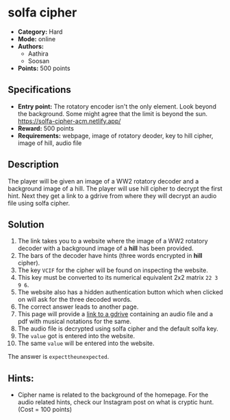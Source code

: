 # solfa cipher

* **Category:** Hard
* **Mode:** online
* **Authors:**
  * Aathira
  * Soosan
* **Points:** 500 points

## Specifications

* **Entry point:** The rotatory encoder isn't the only element. Look beyond the background. Some might agree that the limit is beyond the sun. https://solfa-cipher-acm.netlify.app/ 
* **Reward:** 500 points
* **Requirements:** webpage, image of rotatory deoder, key to hill cipher, image of hill, audio file

## Description 

The player will be given an image of a WW2 rotatory decoder and a background image of a hill. The player will use hill cipher to decrypt the first hint. Next they get a link to a gdrive from where they will decrypt an audio file using solfa cipher.

## Solution

1. The link takes you to a website where the image of a WW2 rotatory decoder with a background image of a **hill** has been provided.
2. The bars of the decoder have hints (three words encrypted in **hill** cipher). 
3. The key `VCIF` for the cipher will be found on inspecting the website. 
4. This key must be converted to its numerical equivalent 2x2 matrix `22 3 9 6`.
5. The website also has a hidden authentication button which when clicked on will ask for the three decoded words. 
6. The correct answer leads to another page.
7. This page will provide a [link to a gdrive](https://drive.google.com/drive/folders/1IRzD9rLdqBdGDX-UmfHYMD9smHM2V5ox?usp=sharing) containing an audio file and a pdf with musical notations for the same.
8. The audio file is decrypted using solfa cipher and the default solfa key.
9. The `value` got is entered into the website.
10. The same `value` will be entered into the website.

The answer is `expecttheunexpected`.

## Hints:

 - Cipher name is related to the background of the homepage. For the audio related hints, check our Instagram post on what is cryptic hunt. (Cost = 100 points)